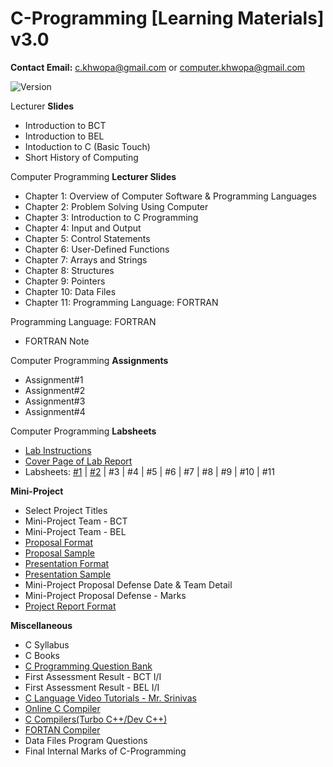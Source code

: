 # C-Programming [Learning Materials] v3.0

**Contact Email:** c.khwopa@gmail.com or computer.khwopa@gmail.com

 ![Version](https://img.shields.io/badge/version-3.0-blue.svg)

Lecturer **Slides**
- Introduction to BCT
- Introduction to BEL
- Intoduction to C (Basic Touch)
- Short History of Computing

Computer Programming **Lecturer Slides**
- Chapter 1: Overview of Computer Software & Programming Languages
- Chapter 2: Problem Solving Using Computer
- Chapter 3: Introduction to C Programming
- Chapter 4: Input and Output
- Chapter 5: Control Statements
- Chapter 6: User-Defined Functions
- Chapter 7: Arrays and Strings
- Chapter 8: Structures
- Chapter 9: Pointers
- Chapter 10: Data Files
- Chapter 11: Programming Language: FORTRAN

Programming Language: FORTRAN
- FORTRAN Note

Computer Programming **Assignments**
- Assignment#1
- Assignment#2
- Assignment#3
- Assignment#4

Computer Programming **Labsheets**
- [Lab Instructions](https://github.com/ErSKS/C_v3/blob/master/Lab_Instructions.pdf)
- [Cover Page of Lab Report](https://github.com/ErSKS/C_v3/blob/master/Cover_Page_of_Lab_Report.pdf)
- Labsheets: [#1](https://github.com/ErSKS/C_v3/blob/master/Labsheet_1.pdf) | [#2](https://github.com/ErSKS/C_v3/blob/master/Labsheet_2.pdf) | #3 | #4 | #5 | #6 | #7 | #8 | #9 | #10 | #11

**Mini-Project**
- Select Project Titles
- Mini-Project Team - BCT
- Mini-Project Team - BEL
- [Proposal Format](https://drive.google.com/file/d/1hW2ivtfwjxNxQ09_eKIHQqZtGUK9U9LX/view?usp=sharing)
- [Proposal Sample](https://drive.google.com/file/d/1I_c2ICOGeGwBkW0tCM_f3v0Z2TBRlIB3/view?usp=sharing)
- [Presentation Format](https://drive.google.com/file/d/1zIPpnIvtOX3uGDxn_Xl5Zq408kBy_5JV/view?usp=sharing)
- [Presentation Sample](https://drive.google.com/file/d/1aMDTYm-qgx-PZSj-jidrMokG2iQyBhFH/view?usp=sharing)
- Mini-Project Proposal Defense Date & Team Detail
- Mini-Project Proposal Defense - Marks
- [Project Report Format](https://drive.google.com/file/d/1EdgNBNvSogAdGpSETENOCaqPf_zmEEuv/view?usp=sharing)

**Miscellaneous**
- C Syllabus
- C Books
- [C Programming Question Bank](https://drive.google.com/drive/folders/1toajMBDZ2Oap663ZuJxVKWqDSYgfCL-9?usp=sharing)
- First Assessment Result - BCT I/I
- First Assessment Result - BEL I/I
- [C Language Video Tutorials - Mr. Srinivas](https://www.youtube.com/watch?v=si-KFFOW2gw&list=PLVlQHNRLflP8IGz6OXwlV_lgHgc72aXlh)
- [Online C Compiler](https://www.tutorialspoint.com/compile_c_online.php)
- [C Compilers(Turbo C++/Dev C++)](https://drive.google.com/drive/folders/1m5-boSHxtAF4zzWgXlK5pEzyZDWv10uo?usp=sharing)
- [FORTAN Compiler](https://drive.google.com/file/d/1B4kzcTUbM60qSxlhalj8kbIxItseH4H2/view?usp=sharing)
- Data Files Program Questions
- Final Internal Marks of C-Programming
